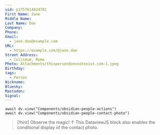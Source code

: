 ```yaml
---
uid: p1757614824701
First Name: Jane
Middle Name:
Last Name: Doe
Company:
Phone:
Email:
  - jane.doe@example.com
URL:
  - https://example.com/@jane.doe
Street Address:
  - Coliseum, Rome
Photo: Attachments/thispersondoesnotexist.com-1.jpeg
Birthday:
tags:
  - Person
Nickname:
Bluesky:
Mastodon:
Signal:
---
```


```dataviewjs
await dv.view("Components/obsidian-people-actions")
await dv.view("Components/obsidian-people-contact-photo")
```

> [!hint] Observe the magic!
> ↑ This DataviewJS block also enables the conditional display of the contact photo. 